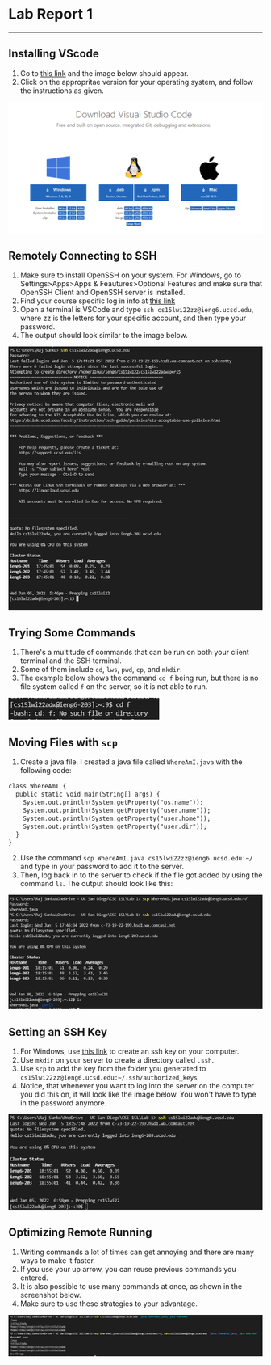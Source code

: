 # Lab Report 1

***

## Installing VScode

1. Go to [this link](https://code.visualstudio.com/download) and the image below should appear.
2. Click on the appropritae version for your operating system, and follow the instructions as given.

![Image](Week2SS2.PNG)

## Remotely Connecting to SSH

1. Make sure to install OpenSSH on your system. For Windows, go to Settings>Apps>Apps & Feautures>Optional Features and make sure that OpenSSH Client and OpenSSH server is installed.
2. Find your course specific log in info at [this link](https://sdacs.ucsd.edu/~icc/index.php)
3. Open a terminal is VSCode and type `ssh cs15lwi22zz@ieng6.ucsd.edu`, where zz is the letters for your specific account, and then type your password.
4. The output should look similar to the image below.

![Image](Week2SS3.PNG)

## Trying Some Commands

1. There's a multitude of commands that can be run on both your client terminal and the SSH terminal.
2. Some of them include `cd`, `lws`, `pwd`, `cp`, and `mkdir`.
3. The example below shows the command `cd f` being run, but there is no file system called `f` on the server, so it is not able to run.

![Image](Week2SS4.PNG)

## Moving Files with `scp`

1. Create a java file. I created a java file called `WhereAmI.java` with the following code:

```
class WhereAmI {
  public static void main(String[] args) {
    System.out.println(System.getProperty("os.name"));
    System.out.println(System.getProperty("user.name"));
    System.out.println(System.getProperty("user.home"));
    System.out.println(System.getProperty("user.dir"));
  }
}
```

2. Use the command `scp WhereAmI.java cs15lwi22zz@ieng6.ucsd.edu:~/` and type in your password to add it to the server.
3. Then, log back in to the server to check if the file got added by using the command `ls`. The output should look like this:

![Image](Week2SS5.PNG)

## Setting an SSH Key

1. For Windows, use [this link](https://docs.microsoft.com/en-us/windows-server/administration/openssh/openssh_keymanagement#user-key-generation) to create an ssh key on your computer.
2. Use `mkdir` on your server to create a directory called `.ssh`.
3. Use `scp` to add the key from the folder you generated to `cs15lwi22zz@ieng6.ucsd.edu:~/.ssh/authorized_keys`
4. Notice, that whenever you want to log into the server on the computer you did this on, it will look like the image below. You won't have to type in the password anymore.

![Image](Week2SS6.PNG)

## Optimizing Remote Running

1. Writing commands a lot of times can get annoying and there are many ways to make it faster.
2. If you use your up arrow, you can reuse previous commands you entered.
3. It is also possible to use many commands at once, as shown in the screenshot below.
4. Make sure to use these strategies to your advantage.

![Image](Week2SS7.PNG)